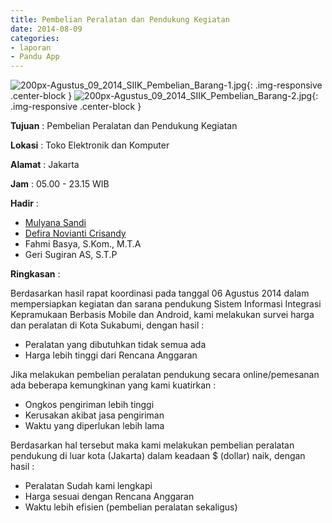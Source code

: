 ```yaml
---
title: Pembelian Peralatan dan Pendukung Kegiatan
date: 2014-08-09
categories:
- laporan
- Pandu App
---
```

![200px-Agustus_09_2014_SIIK_Pembelian_Barang-1.jpg](/uploads/200px-Agustus_09_2014_SIIK_Pembelian_Barang-1.jpg){: .img-responsive .center-block }
![200px-Agustus_09_2014_SIIK_Pembelian_Barang-2.jpg](/uploads/200px-Agustus_09_2014_SIIK_Pembelian_Barang-2.jpg){: .img-responsive .center-block }

**Tujuan** : Pembelian Peralatan dan Pendukung Kegiatan

**Lokasi** : Toko Elektronik dan Komputer

**Alamat** : Jakarta

**Jam** : 05.00 - 23.15 WIB

**Hadir** : 
* [Mulyana Sandi](http://wiki.ciptamedia.org/wiki/Mulyana_Sandi)
* [Defira Novianti Crisandy](http://wiki.ciptamedia.org/wiki/Defira_Novianti_Crisandy)
* Fahmi Basya, S.Kom., M.T.A
* Geri Sugiran AS, S.T.P

**Ringkasan** : 

Berdasarkan hasil rapat koordinasi pada tanggal 06 Agustus 2014 dalam mempersiapkan kegiatan dan sarana pendukung Sistem Informasi Integrasi Kepramukaan Berbasis Mobile dan Android, kami melakukan survei harga dan peralatan di Kota Sukabumi, dengan hasil :
* Peralatan yang dibutuhkan tidak semua ada
* Harga lebih tinggi dari Rencana Anggaran

Jika melakukan pembelian peralatan pendukung secara online/pemesanan ada beberapa kemungkinan yang kami kuatirkan :
* Ongkos pengiriman lebih tinggi
* Kerusakan akibat jasa pengiriman
* Waktu yang diperlukan lebih lama

Berdasarkan hal tersebut maka kami melakukan pembelian peralatan pendukung di luar kota (Jakarta) dalam keadaan $ (dollar) naik, dengan hasil :
* Peralatan Sudah kami lengkapi
* Harga sesuai dengan Rencana Anggaran
* Waktu lebih efisien (pembelian peralatan sekaligus)